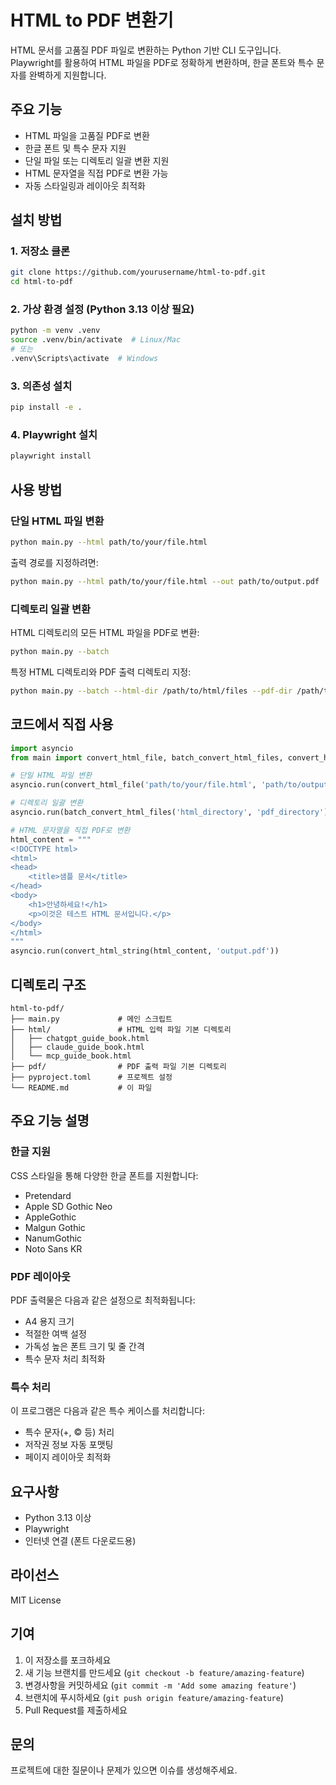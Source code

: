 # HTML to PDF 변환기

HTML 문서를 고품질 PDF 파일로 변환하는 Python 기반 CLI 도구입니다. Playwright를 활용하여 HTML 파일을 PDF로 정확하게 변환하며, 한글 폰트와 특수 문자를 완벽하게 지원합니다.

## 주요 기능

- HTML 파일을 고품질 PDF로 변환
- 한글 폰트 및 특수 문자 지원
- 단일 파일 또는 디렉토리 일괄 변환 지원
- HTML 문자열을 직접 PDF로 변환 가능
- 자동 스타일링과 레이아웃 최적화

## 설치 방법

### 1. 저장소 클론

```bash
git clone https://github.com/yourusername/html-to-pdf.git
cd html-to-pdf
```

### 2. 가상 환경 설정 (Python 3.13 이상 필요)

```bash
python -m venv .venv
source .venv/bin/activate  # Linux/Mac
# 또는 
.venv\Scripts\activate  # Windows
```

### 3. 의존성 설치

```bash
pip install -e .
```

### 4. Playwright 설치

```bash
playwright install
```

## 사용 방법

### 단일 HTML 파일 변환

```bash
python main.py --html path/to/your/file.html
```

출력 경로를 지정하려면:

```bash
python main.py --html path/to/your/file.html --out path/to/output.pdf
```

### 디렉토리 일괄 변환

HTML 디렉토리의 모든 HTML 파일을 PDF로 변환:

```bash
python main.py --batch
```

특정 HTML 디렉토리와 PDF 출력 디렉토리 지정:

```bash
python main.py --batch --html-dir /path/to/html/files --pdf-dir /path/to/output/pdf
```

## 코드에서 직접 사용

```python
import asyncio
from main import convert_html_file, batch_convert_html_files, convert_html_string

# 단일 HTML 파일 변환
asyncio.run(convert_html_file('path/to/your/file.html', 'path/to/output.pdf'))

# 디렉토리 일괄 변환
asyncio.run(batch_convert_html_files('html_directory', 'pdf_directory'))

# HTML 문자열을 직접 PDF로 변환
html_content = """
<!DOCTYPE html>
<html>
<head>
    <title>샘플 문서</title>
</head>
<body>
    <h1>안녕하세요!</h1>
    <p>이것은 테스트 HTML 문서입니다.</p>
</body>
</html>
"""
asyncio.run(convert_html_string(html_content, 'output.pdf'))
```

## 디렉토리 구조

```
html-to-pdf/
├── main.py             # 메인 스크립트
├── html/               # HTML 입력 파일 기본 디렉토리
│   ├── chatgpt_guide_book.html
│   ├── claude_guide_book.html
│   └── mcp_guide_book.html
├── pdf/                # PDF 출력 파일 기본 디렉토리
├── pyproject.toml      # 프로젝트 설정
└── README.md           # 이 파일
```

## 주요 기능 설명

### 한글 지원
CSS 스타일을 통해 다양한 한글 폰트를 지원합니다:
- Pretendard
- Apple SD Gothic Neo
- AppleGothic
- Malgun Gothic
- NanumGothic
- Noto Sans KR

### PDF 레이아웃
PDF 출력물은 다음과 같은 설정으로 최적화됩니다:
- A4 용지 크기
- 적절한 여백 설정
- 가독성 높은 폰트 크기 및 줄 간격
- 특수 문자 처리 최적화

### 특수 처리
이 프로그램은 다음과 같은 특수 케이스를 처리합니다:
- 특수 문자(+, © 등) 처리
- 저작권 정보 자동 포맷팅
- 페이지 레이아웃 최적화

## 요구사항

- Python 3.13 이상
- Playwright
- 인터넷 연결 (폰트 다운로드용)

## 라이선스

MIT License

## 기여

1. 이 저장소를 포크하세요
2. 새 기능 브랜치를 만드세요 (`git checkout -b feature/amazing-feature`)
3. 변경사항을 커밋하세요 (`git commit -m 'Add some amazing feature'`)
4. 브랜치에 푸시하세요 (`git push origin feature/amazing-feature`)
5. Pull Request를 제출하세요

## 문의

프로젝트에 대한 질문이나 문제가 있으면 이슈를 생성해주세요.